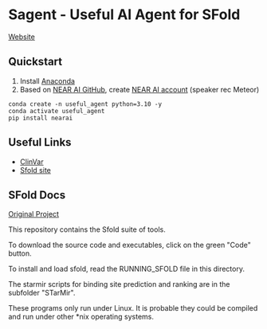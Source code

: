 # Sagent - Useful AI Agent for SFold

[Website](https://aso-frontend.vercel.app/)

## Quickstart
1. Install [Anaconda](https://www.anaconda.com/download/success)
2. Based on [NEAR AI GitHub](https://github.com/nearai/nearai?tab=readme-ov-file#log-in),
create [NEAR AI account](https://wallet.near.org/) (speaker rec Meteor)

```
conda create -n useful_agent python=3.10 -y
conda activate useful_agent
pip install nearai
```

## Useful Links

- [ClinVar](https://www.ncbi.nlm.nih.gov/clinvar/)
- [Sfold site](https://sfold.wadsworth.org/cgi-bin/index.pl)

## SFold Docs

[Original Project](https://github.com/Ding-RNA-Lab/Sfold)

This repository contains the Sfold suite of tools.

To download the source code and executables, click on the green "Code" button.

To install and load sfold, read the RUNNING_SFOLD file in this directory.

The starmir scripts for binding site prediction and ranking are in the subfolder
"STarMir".

These programs only run under Linux.  It is probable they could be compiled
and run under other *nix operating systems.

